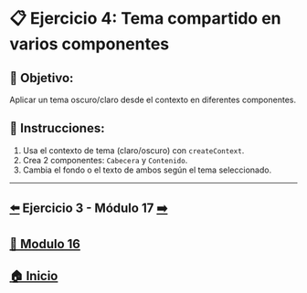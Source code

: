 # 📋 Ejercicio 4: Tema compartido en varios componentes

## 🎯 Objetivo:
Aplicar un tema oscuro/claro desde el contexto en diferentes componentes.

## 📝 Instrucciones:
1. Usa el contexto de tema (claro/oscuro) con `createContext`.
2. Crea 2 componentes: `Cabecera` y `Contenido`.
3. Cambia el fondo o el texto de ambos según el tema seleccionado.
---

## [⬅️](../Ejercicios/Ejercicio_3.md) Ejercicio 3 - Módulo 17 [➡️](../../Modulo_17:_Introducción_a_Redux/Modulo17.md) 
## [📄 Modulo 16](../Modulo_16.md)
## [🏠 Inicio](../../README.md)

